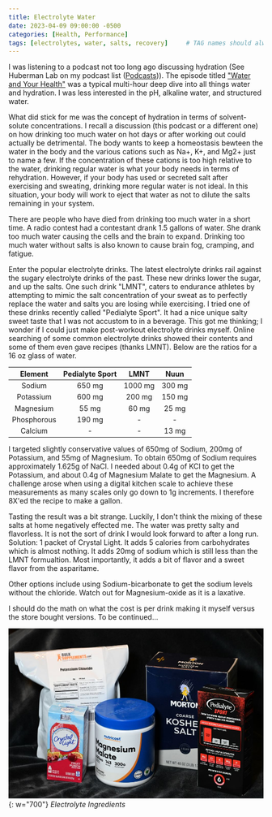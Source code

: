 ```yaml
---
title: Electrolyte Water
date: 2023-04-09 09:00:00 -0500
categories: [Health, Performance]
tags: [electrolytes, water, salts, recovery]     # TAG names should always be lowercase
---
```


I was listening to a podcast not too long ago discussing hydration (See Huberman Lab on my podcast list (<a href="/podcasts/">Podcasts</a>)). The episode titled <a href="https://hubermanlab.com/how-to-optimize-your-water-quality-and-intake-for-health/">"Water and Your Health"</a> was a typical multi-hour deep dive into all things water and hydration. I was less interested in the pH, alkaline water, and structured water.

What did stick for me was the concept of hydration in terms of solvent-solute concentrations. I recall a discussion (this podcast or a different one) on how drinking too much water on hot days or after working out could actually be detrimental. The body wants to keep a homeostasis bewteen the water in the body and the various cations such as Na+, K+, and Mg2+ just to name a few. If the concentration of these cations is too high relative to the water, drinking regular water is what your body needs in terms of rehydration. However, if your body has used or secreted salt after exercising and sweating, drinking more regular water is not ideal. In this situation, your body will work to eject that water as not to dilute the salts remaining in your system.

There are people who have died from drinking too much water in a short time. A radio contest had a contestant drank 1.5 gallons of water. She drank too much water causing the cells and the brain to expand. Drinking too much water without salts is also known to cause brain fog, cramping, and fatigue.

Enter the popular electrolyte drinks. The latest electrolyte drinks rail against the sugary electrolyte drinks of the past. These new drinks lower the sugar, and up the salts. One such drink "LMNT", caters to endurance athletes by attempting to mimic the salt concentration of your sweat as to perfectly replace the water and salts you are losing while exercising. I tried one of these drinks recently called "Pedialyte Sport". It had a nice unique salty sweet taste that I was not accustom to in a beverage. This got me thinking; I wonder if I could just make post-workout electrolyte drinks myself. Online searching of some common electrolyte drinks showed their contents and some of them even gave recipes (thanks LMNT). Below are the ratios for a 16 oz glass of water.

|  Element   | Pedialyte Sport |  LMNT   |  Nuun  |
|:----------:|:---------------:|:-------:|:------:|
| Sodium     | 650 mg          | 1000 mg | 300 mg |
| Potassium  | 600 mg          | 200 mg  | 150 mg |
| Magnesium  | 55 mg           | 60 mg   | 25 mg  |
| Phosphorous| 190 mg          | -       | -      |
| Calcium    | -               | -       | 13 mg  |

I targeted slightly conservative values of 650mg of Sodium, 200mg of Potassium, and 55mg of Magnesium. To obtain 650mg of Sodium requires approximately 1.625g of NaCl. I needed about 0.4g of KCl to get the Potassium, and about 0.4g of Magnesium Malate to get the Magnesium. A challenge arose when using a digital kitchen scale to achieve these measurements as many scales only go down to 1g increments. I therefore 8X'ed the recipe to make a gallon. 

Tasting the result was a bit strange. Luckily, I don't think the mixing of these salts at home negatively effected me. The water was pretty salty and flavorless. It is not the sort of drink I would look forward to after a long run. Solution: 1 packet of Crystal Light. It adds 5 calories from carbohydrates which is almost nothing. It adds 20mg of sodium which is still less than the LMNT formualtion. Most importantly, it adds a bit of flavor and a sweet flavor from the asparitame. 

Other options include using Sodium-bicarbonate to get the sodium levels without the chloride. Watch out for Magnesium-oxide as it is a laxative.

I should do the math on what the cost is per drink making it myself versus the store bought versions. To be continued...

![image of electrolyte ingredients.](/assets/img/20230409_electrolytes.JPG){: w="700"}
*Electrolyte Ingredients*